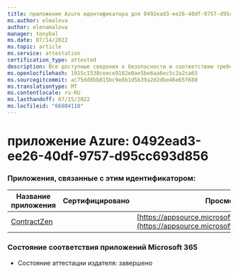 ```yaml
---
title: приложение Azure идентификатора для 0492ead3-ee26-40df-9757-d95cc693d856
ms.author: elmalova
author: elenamalova
manager: tonybal
ms.date: 07/14/2022
ms.topic: article
ms.service: attestation
certification_type: attested
description: Все доступные сведения о безопасности и соответствии требованиям для 0492ead3-ee26-40df-9757-d95cc693d856.
ms.openlocfilehash: 1915c1538ceece9182e0ae5be6aa6ec5c2a2ca65
ms.sourcegitcommit: ac75dd8bb815bc9e8b1d5b39a2d2dbe46e65f680
ms.translationtype: MT
ms.contentlocale: ru-RU
ms.lasthandoff: 07/15/2022
ms.locfileid: "66804110"
---
```

# <a name="azure-app-id-0492ead3-ee26-40df-9757-d95cc693d856"></a>приложение Azure: 0492ead3-ee26-40df-9757-d95cc693d856


### <a name="apps-associated-with-this-id"></a>Приложения, связанные с этим идентификатором:
| **Название приложения** | **Сертифицировано** | **Просмотр в AppSource** |
|--------------|---------------|-----------------------|
| [ContractZen](../forward/WA200001389.md) |  | [https://appsource.microsoft.com/product/office/WA200001389](https://appsource.microsoft.com/product/office/WA200001389) |

### <a name="microsoft-365-app-compliance-status"></a>Состояние соответствия приложений Microsoft 365
- Состояние аттестации издателя: завершено
